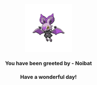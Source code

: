 <p align="center">
    <img src="https://raw.githubusercontent.com/PokeAPI/sprites/master/sprites/pokemon/714.png" width="150" height="150">
</p>
<h3 align="center">You have been greeted by - <b>Noibat</b></h3>
<h3 align="center">Have a wonderful day!</h3>
